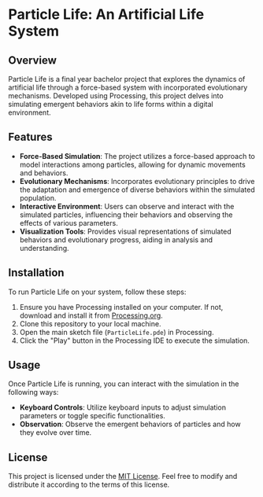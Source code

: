 # Particle Life: An Artificial Life System

## Overview
Particle Life is a final year bachelor project that explores the dynamics of artificial life through a force-based system with incorporated evolutionary mechanisms. Developed using Processing, this project delves into simulating emergent behaviors akin to life forms within a digital environment.

## Features
- **Force-Based Simulation**: The project utilizes a force-based approach to model interactions among particles, allowing for dynamic movements and behaviors.
- **Evolutionary Mechanisms**: Incorporates evolutionary principles to drive the adaptation and emergence of diverse behaviors within the simulated population.
- **Interactive Environment**: Users can observe and interact with the simulated particles, influencing their behaviors and observing the effects of various parameters.
- **Visualization Tools**: Provides visual representations of simulated behaviors and evolutionary progress, aiding in analysis and understanding.

## Installation
To run Particle Life on your system, follow these steps:
1. Ensure you have Processing installed on your computer. If not, download and install it from [Processing.org](https://processing.org/download/).
2. Clone this repository to your local machine.
3. Open the main sketch file (`ParticleLife.pde`) in Processing.
4. Click the "Play" button in the Processing IDE to execute the simulation.

## Usage
Once Particle Life is running, you can interact with the simulation in the following ways:
- **Keyboard Controls**: Utilize keyboard inputs to adjust simulation parameters or toggle specific functionalities.
- **Observation**: Observe the emergent behaviors of particles and how they evolve over time.



## License
This project is licensed under the [MIT License](LICENSE). Feel free to modify and distribute it according to the terms of this license.
